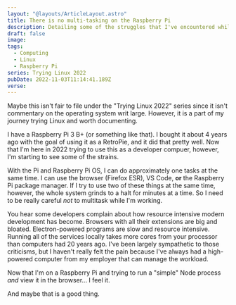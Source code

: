 ```yaml
---
layout: "@layouts/ArticleLayout.astro"
title: There is no multi-tasking on the Raspberry Pi
description: Detailing some of the struggles that I've encountered while trying to do front-end development  on a Raspberry Pi. 
draft: false
image: 
tags:
  - Computing
  - Linux
  - Raspberry Pi
series: Trying Linux 2022
pubDate: 2022-11-03T11:14:41.189Z
verse: 
---
```


Maybe this isn't fair to file under the "Trying Linux 2022" series since it isn't commentary on the operating system writ large. However, it is a part of my journey trying Linux and worth documenting.

I have a Raspberry Pi 3 B+ (or something like that). I bought it about 4 years ago with the goal of using it as a RetroPie, and it did that pretty well. Now that I'm here in 2022 trying to use this as a developer compuer, however, I'm starting to see some of the strains.

With the Pi and Raspberry Pi OS, I can do approximately one tasks at the same time. I can use the browser (Firefox ESR), VS Code, **or** the Raspberry Pi package manager. If I try to use two of these things at the same time, however, the whole system grinds to a halt for minutes at a time. So I need to be really careful _not_ to multitask while I'm working.

You hear some developers complain about how resource intensive modern development has become. Browsers with all their extensions are big and bloated. Electron-powered programs are slow and resource intensive. Running all of the services locally takes more cores from your processor than computers had 20 years ago. I've been largely sympathetic to those criticisms, but I haven't really felt the pain because I've always had a high-powered computer from my employer that can manage the workload.

Now that I'm on a Raspberry Pi and trying to run a "simple" Node process _and_ view it in the browser... I feel it.

And maybe that is a good thing.
